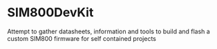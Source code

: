 # SIM800DevKit
Attempt to gather datasheets, information and tools to build and flash a custom SIM800 firmware for self contained projects
